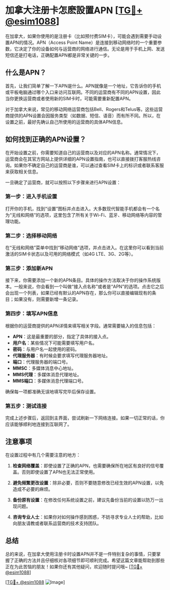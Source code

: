 # 加拿大注册卡怎麽設置APN [[TG💪+ @esim1088](https://t.me/s/esim1088)]

在加拿大，如果你使用的是注册卡（比如预付费SIM卡），可能会遇到需要手动设置APN的情况。APN（Access Point Name）是连接到移动网络时的一个重要参数，它决定了你的设备如何与运营商的网络进行通信。无论是用于手机上网、发送短信还是打电话，正确配置APN都是非常关键的一步。

## 什么是APN？

首先，让我们简单了解一下APN是什么。APN就像是一个地址，它告诉你的手机或平板电脑通过哪个入口来访问互联网。不同的运营商有不同的APN设置，因此当你更换运营商或者使用新的SIM卡时，可能需要重新配置APN。

对于加拿大来说，常见的移动网络运营商包括Bell、Rogers和Telus等。这些运营商提供的APN设置会因服务类型（如数据、短信、语音）而有所不同。所以，在设置之前，最好先确认自己所使用的运营商的具体APN信息。

## 如何找到正确的APN设置？

在开始设置之前，你需要知道自己的运营商以及对应的APN名称。通常情况下，运营商会在其官方网站上提供详细的APN设置指南，也可以直接拨打客服热线咨询。如果你不确定自己的运营商是谁，可以通过查看SIM卡上的标识或者联系客服来获取相关信息。

一旦确定了运营商，就可以按照以下步骤来进行APN设置：

### 第一步：进入手机设置

打开你的手机，找到“设置”图标并点击进入。大多数现代智能手机都会有一个名为“无线和网络”的选项，这里包含了所有关于Wi-Fi、蓝牙、移动网络等内容的管理功能。

### 第二步：选择移动网络

在“无线和网络”菜单中找到“移动网络”选项，并点击进入。在这里你可以看到当前激活的SIM卡状态以及可用的网络模式（如4G LTE、3G、2G等）。

### 第三步：添加新APN

接下来，你需要添加一个新的APN条目。具体的操作方法取决于你的操作系统版本。一般来说，你会看到一个叫做“接入点名称”或者是“APN”的选项。点击它之后会出现一个列表，如果已经有默认的APN存在，那么你可以直接编辑现有的条目；如果没有，则需要新增一条记录。

### 第四步：填写APN信息

根据你的运营商提供的APN详情来填写相关字段。通常需要输入的信息包括：
- **APN**：这是最重要的部分，指定了具体的接入点。
- **用户名**：某些情况下可能需要填写用户名。
- **密码**：与用户名一起使用的密码。
- **代理服务器**：有时候会要求填写代理服务器地址。
- **端口**：代理服务器的端口号。
- **MMSC**：多媒体消息中心地址。
- **MMS代理**：多媒体消息代理地址。
- **MMS端口**：多媒体消息代理端口号。

确保每一项都准确无误地填写完毕后保存设置。

### 第五步：测试连接

完成上述步骤后，返回到主界面，尝试刷新一下网络连接。如果一切正常的话，你应该能够顺利地连接到互联网了。

## 注意事项

在设置过程中有几个需要注意的地方：

1. **检查网络覆盖**：即使设置了正确的APN，也需要确保所在地区有良好的信号覆盖。否则即使设置了APN也无法正常使用。

2. **避免频繁更改设置**：除非必要，否则不要随意修改已经生效的APN设置，以免造成不必要的麻烦。

3. **备份原有设置**：在修改任何系统设置之前，建议先备份当前的设置以防万一出现问题。

4. **咨询专业人士**：如果你对如何操作感到困惑，不妨寻求专业人士的帮助，比如向朋友请教或者联系运营商的技术支持团队。

## 总结

总的来说，在加拿大使用注册卡时设置APN并不是一件特别复杂的事情，只要掌握了正确的方法并且仔细核对各项细节即可顺利完成。希望这篇文章能帮助到那些正在为此苦恼的朋友！如果你还有其他疑问，欢迎随时提问哦~ [[TG💪+ @esim1088](https://t.me/s/esim1088)]

[[TG💪+ @esim1088](https://t.me/s/esim1088) ![Image](https://i.postimg.cc/4NQfJmqS/Snipaste-2025-05-13-00-14-12.png)]